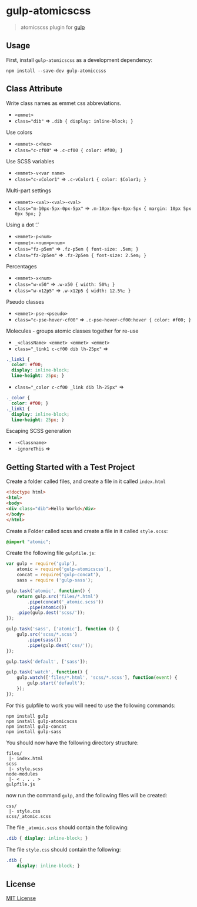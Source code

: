 # gulp-atomicscss

> atomicscss plugin for [gulp](https://github.com/wearefractal/gulp)

## Usage

First, install `gulp-atomicscss` as a development dependency:

```shell
npm install --save-dev gulp-atomiccsss
```

## Class Attribute

Write class names as emmet css abbreviations.

* `<emmet>`
* `class="dib"` => `.dib { display: inline-block; }`

Use colors

* `<emmet>-c<hex>`
* `class="c-cf00"` => `.c-cf00 { color: #f00; }`

Use SCSS variables

* `<emmet>-v<var name>`
* `class="c-vColor1"` => `.c-vColor1 { color: $Color1; }`

Multi-part settings

* `<emmet>-<val>-<val>-<val>`
* `class="m-10px-5px-0px-5px"` => `.m-10px-5px-0px-5px { margin: 10px 5px 0px 5px; }`

Using a dot ‘.’

* `<emmet>-p<num>`
* `<emmet>-<num>p<num>`
* `class="fz-p5em"` => `.fz-p5em { font-size: .5em; }`
* `class="fz-2p5em"` => `.fz-2p5em { font-size: 2.5em; }`

Percentages
* `<emmet>-x<num>`
* `class="w-x50"` => `.w-x50 { width: 50%; }`
* `class="w-x12p5"` => `.w-x12p5 { width: 12.5%; }`

Pseudo classes

* `<emmet>-pse-<pseudo>`
* `class="c-pse-hover-cf00"` => `.c-pse-hover-cf00:hover { color: #f00; }`

Molecules - groups atomic classes together for re-use

* `_<className> <emmet> <emmet> <emmet>`
* `class="_link1 c-cf00 dib lh-25px"` => 

```scss
._link1 { 
  color: #f00; 
  display: inline-block; 
  line-height: 25px; }
```

* `class="_color c-cf00 _link dib lh-25px"` => 

```scss 
._color { 
  color: #f00; } 
._link1 { 
  display: inline-block; 
  line-height: 25px; }
```

Escaping SCSS generation

* `-<Classname>`
* `-ignoreThis` => 


## Getting Started with a Test Project

Create a folder called files, and create a file in it called `index.html`

```html
<!doctype html>
<html>
<body>
<div class="dib">Hello World</div>
</body>
</html>
```

Create a Folder called scss and create a file in it called `style.scss`:

```scss
@import "atomic";
```

Create the following file `gulpfile.js`:

```javascript
var gulp = require('gulp'),
    atomic = require('gulp-atomicscss'),
    concat = require('gulp-concat'),
    sass = require ('gulp-sass');

gulp.task('atomic', function() {
    return gulp.src('files/*.html')
        .pipe(concat('_atomic.scss'))
        .pipe(atomic())
	.pipe(gulp.dest('scss/'));
});

gulp.task('sass', ['atomic'], function () {	
    gulp.src('scss/*.scss')
        .pipe(sass())
        .pipe(gulp.dest('css/'));
});

gulp.task('default', ['sass']);

gulp.task('watch', function() {
    gulp.watch(['files/*.html', 'scss/*.scss'], function(event) {
        gulp.start('default');
    });
});
```

For this gulpfile to work you will need to use the following commands:

```
npm install gulp
npm install gulp-atomicscss
npm install gulp-concat
npm install gulp-sass
```

You should now have the following directory structure:

```
files/
 |- index.html
scss
 |- style.scss
node-modules
 |- < . . . >
gulpfile.js
```

now run the command `gulp`, and the following files will be created:

```
css/
 |- style.css
scss/_atomic.scss
```

The file `_atomic.scss` should contain the following:

```scss
.dib { display: inline-block; }
```

The file `style.css` should contain the following:

```css
.dib {
    display: inline-block; }
```

## License

[MIT License](http://en.wikipedia.org/wiki/MIT_License)
